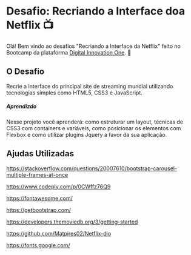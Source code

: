 # Desafio: Recriando a Interface doa Netflix :tv: ​

Olá! Bem vindo ao desafios "Recriando a Interface da Netflix" feito no Bootcamp da plataforma [Digital Innovation One](https://digitalinnovation.one/).  :wave:

## O Desafio

Recrie a interface do principal site de streaming mundial utilizando  tecnologias simples como HTML5, CSS3 e JavaScript. 

##### Aprendizdo

Nesse projeto você  aprenderá: como estruturar um layout, técnicas de CSS3 com containers e  variáveis, como posicionar os elementos com Flexbox e como utilizar  plugins Jquery a favor da sua aplicação.

## Ajudas Utilizadas

https://stackoverflow.com/questions/20007610/bootstrap-carousel-multiple-frames-at-once

https://www.codeply.com/p/0CWffz76Q9

https://fontawesome.com/

https://getbootstrap.com/

https://developers.themoviedb.org/3/getting-started

https://github.com/Matpires02/Netflix-dio

https://fonts.google.com/
